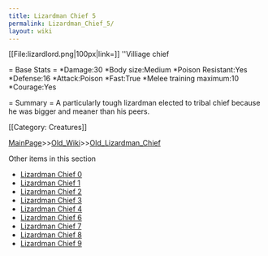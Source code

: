 ```yaml
---
title: Lizardman Chief 5
permalink: Lizardman_Chief_5/
layout: wiki
---
```

[[File:lizardlord.png|100px|link=]] ''Villiage chief

= Base Stats =
*Damage:30
*Body size:Medium
*Poison Resistant:Yes
*Defense:16
*Attack:Poison
*Fast:True
*Melee training maximum:10
*Courage:Yes

= Summary =
A particularly tough lizardman elected to tribal chief because he was bigger and meaner than his peers.

[[Category: Creatures]]

[MainPage](/keeperrl_wiki/ "wikilink")>>[Old_Wiki](/keeperrl_wiki/Old_Wiki "wikilink")>>[Old_Lizardman_Chief](/keeperrl_wiki/Old_Lizardman_Chief "wikilink")

Other items in this section
-    [Lizardman Chief 0](/keeperrl_wiki/Lizardman_Chief_0 "wikilink")
-    [Lizardman Chief 1](/keeperrl_wiki/Lizardman_Chief_1 "wikilink")
-    [Lizardman Chief 2](/keeperrl_wiki/Lizardman_Chief_2 "wikilink")
-    [Lizardman Chief 3](/keeperrl_wiki/Lizardman_Chief_3 "wikilink")
-    [Lizardman Chief 4](/keeperrl_wiki/Lizardman_Chief_4 "wikilink")
-    [Lizardman Chief 6](/keeperrl_wiki/Lizardman_Chief_6 "wikilink")
-    [Lizardman Chief 7](/keeperrl_wiki/Lizardman_Chief_7 "wikilink")
-    [Lizardman Chief 8](/keeperrl_wiki/Lizardman_Chief_8 "wikilink")
-    [Lizardman Chief 9](/keeperrl_wiki/Lizardman_Chief_9 "wikilink")
